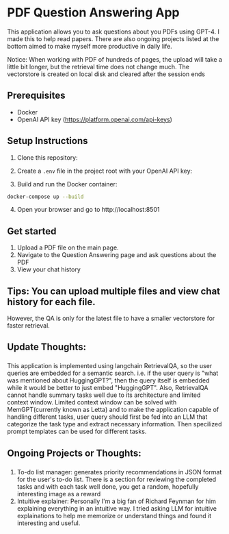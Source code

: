# PDF Question Answering App
This application allows you to ask questions about you PDFs using GPT-4. I made this to help read papers.
There are also ongoing projects listed at the bottom aimed to make myself more productive in daily life.

Notice: When working with PDF of hundreds of pages, the upload will take a little bit longer, but the retrieval time
        does not change much. The vectorstore is created on local disk and cleared after the session ends

## Prerequisites
- Docker
- OpenAI API key (https://platform.openai.com/api-keys)

## Setup Instructions

1. Clone this repository:

2. Create a `.env` file in the project root with your OpenAI API key:

3. Build and run the Docker container:
```bash
docker-compose up --build
```

4. Open your browser and go to http://localhost:8501


## Get started
1. Upload a PDF file on the main page. 
2. Navigate to the Question Answering page and ask questions about the PDF
3. View your chat history

## Tips: You can upload multiple files and view chat history for each file.
However, the QA is only for the latest file to have a smaller vectorstore for faster retrieval. 

## Update Thoughts:
###
This application is implemented using langchain RetrievalQA, so the user queries are embedded for a semantic search.
i.e. if the user query is "what was mentioned about HuggingGPT?", then the query itself is embedded while it would be better to just embed "HuggingGPT".
Also, RetrievalQA cannot handle summary tasks well due to its architecture and limited context window.
Limited context window can be solved with MemGPT(currently known as Letta) and to make the application capable of handling different tasks,
user query should first be fed into an LLM that categorize the task type and extract necessary information. Then specilized prompt templates can be used for different tasks.

## Ongoing Projects or Thoughts:
###
1. To-do list manager: generates priority recommendations in JSON format for the user's to-do list. There is a section
   for reviewing the completed tasks and with each task well done, you get a random, hopefully interesting image as a reward
2. Intuitive explainer: Personally I'm a big fan of Richard Feynman for him explaining everything in an intuitive way.
   I tried asking LLM for intuitive explainations to help me memorize or understand things and found it interesting and useful.
   


